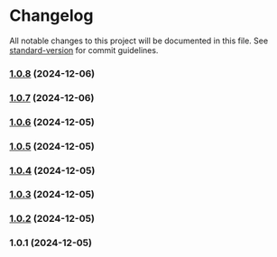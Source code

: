 # Changelog

All notable changes to this project will be documented in this file. See [standard-version](https://github.com/conventional-changelog/standard-version) for commit guidelines.

### [1.0.8](https://github.com/aptvision/vue-essentials/compare/v1.0.7...v1.0.8) (2024-12-06)

### [1.0.7](https://github.com/aptvision/vue-essentials/compare/v1.0.6...v1.0.7) (2024-12-06)

### [1.0.6](https://github.com/aptvision/vue-essentials/compare/v1.0.5...v1.0.6) (2024-12-05)

### [1.0.5](https://github.com/aptvision/vue-essentials/compare/v1.0.4...v1.0.5) (2024-12-05)

### [1.0.4](https://github.com/aptvision/vue-essentials/compare/v1.0.3...v1.0.4) (2024-12-05)

### [1.0.3](https://github.com/aptvision/vue-essentials/compare/v1.0.2...v1.0.3) (2024-12-05)

### [1.0.2](https://github.com/aptvision/vue-essentials/compare/v1.0.1...v1.0.2) (2024-12-05)

### 1.0.1 (2024-12-05)
